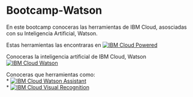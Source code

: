 # Bootcamp-Watson
En este bootcamp conoceras las herramientas de IBM Cloud, asosciadas con su Inteligencia Artificial, Watson.

Estas herramientas las encontraras en [![IBM Cloud Powered][img-ibmcloud-powered]][url-ibmcloud]

Conoceras la inteligencia artificial de IBM Cloud, Watson [![IBM Cloud Watson][img-ibmcloud-watson]][url-ibmcloud-watson]

Conoceras que herramientas como:
    <br>
    * [![IBM Cloud Watson Assistant][img-assistant]][url-assistant]
    <br>
    * [![IBM Cloud Visual Recognition][img-visual]][url-visual]


[img-ibmcloud-powered]: https://img.shields.io/badge/IBM%20Cloud-Powered-blue.svg
[url-ibmcloud]: https://www.ibm.com/cloud/
[img-ibmcloud-watson]: https://img.shields.io/badge/IBM%20Cloud-Watson-blue.svg
[url-ibmcloud-watson]: https://www.ibm.com/watson
[img-assistant]: https://img.shields.io/badge/IBM%20Cloud-Watson-Assistant-blue.svg
[url-assistant]: https://www.ibm.com/cloud/watson-assistant/
[img-visual]: https://img.shields.io/badge/IBM%20Cloud-Watson-Visual-Recongnition-blue.svg
[url-visual]: https://www.ibm.com/cloud/watson-visual-recognition